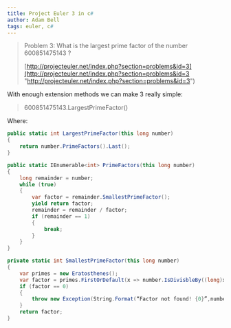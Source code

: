 ```yaml
---
title: Project Euler 3 in c#
author: Adam Bell
tags: euler, c#
---
```

> Problem 3: What is the largest prime factor of the number 600851475143 ?
>
> [http://projecteuler.net/index.php?section=problems&id=3](http://projecteuler.net/index.php?section=problems&id=3 "http://projecteuler.net/index.php?section=problems&id=3")

With enough extension methods we can make 3 really simple:

> 600851475143.LargestPrimeFactor()

Where:

``` csharp
public static int LargestPrimeFactor(this long number)
{
    return number.PrimeFactors().Last();
}

public static IEnumerable<int> PrimeFactors(this long number)
{
    long remainder = number;
    while (true)
    {
        var factor = remainder.SmallestPrimeFactor();
        yield return factor;
        remainder = remainder / factor;
        if (remainder == 1)
        {
            break;
        }
    }
}

private static int SmallestPrimeFactor(this long number)
{
    var primes = new Eratosthenes();
    var factor = primes.FirstOrDefault(x => number.IsDivisbleBy((long)x));
    if (factor == 0)
    {
        throw new Exception(String.Format(“Factor not found! {0}”,number));
    }
    return factor;
}
```

